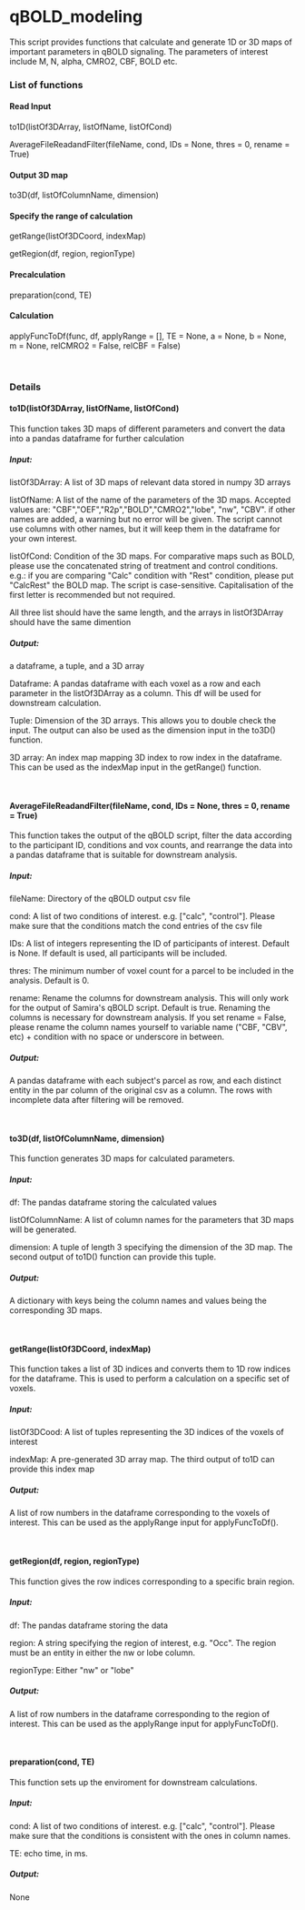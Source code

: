 # qBOLD_modeling

This script provides functions that calculate and generate 1D or 3D maps of important parameters in qBOLD signaling. The parameters of interest include M, N, alpha, CMRO2, CBF, BOLD etc. 

### List of functions

#### Read Input

to1D(listOf3DArray, listOfName, listOfCond)

AverageFileReadandFilter(fileName, cond, IDs = None, thres = 0, rename = True)

#### Output 3D map

to3D(df, listOfColumnName, dimension)

#### Specify the range of calculation

getRange(listOf3DCoord, indexMap)

getRegion(df, region, regionType)

#### Precalculation

preparation(cond, TE)

#### Calculation

applyFuncToDf(func, df, applyRange = [], TE = None, a = None, b = None, m = None, relCMRO2 = False, relCBF = False)

<br/>


### Details

#### to1D(listOf3DArray, listOfName, listOfCond)

This function takes 3D maps of different parameters and convert the data into a pandas dataframe for further calculation

##### Input: 

listOf3DArray: A list of 3D maps of relevant data stored in numpy 3D arrays

listOfName: A list of the name of the parameters of the 3D maps. Accepted values are: "CBF","OEF","R2p","BOLD","CMRO2","lobe", "nw", "CBV". if other names are added, a warning but no error will be given. The script cannot use columns with other names, but it will keep them in the dataframe for your own interest.

listOfCond: Condition of the 3D maps. For comparative maps such as BOLD, please use the concatenated string of treatment and control conditions. e.g.: if you are comparing "Calc" condition with "Rest" condition, please put "CalcRest" the BOLD map. The script is case-sensitive. Capitalisation of the first letter is recommended but not required.

All three list should have the same length, and the arrays in listOf3DArray should have the same dimention

##### Output:

a dataframe, a tuple, and a 3D array

Dataframe: A pandas dataframe with each voxel as a row and each parameter in the listOf3DArray as a column. This df will be used for downstream calculation.

Tuple: Dimension of the 3D arrays. This allows you to double check the input. The output can also be used as the dimension input in the to3D() function.

3D array: An index map mapping 3D index to row index in the dataframe. This can be used as the indexMap input in the getRange() function.

<br/>

#### AverageFileReadandFilter(fileName, cond, IDs = None, thres = 0, rename = True)

This function takes the output of the qBOLD script, filter the data according to the participant ID, conditions and vox counts, and rearrange the data into a pandas dataframe that is suitable for downstream analysis.

##### Input:

fileName: Directory of the qBOLD output csv file

cond: A list of two conditions of interest. e.g. ["calc", "control"]. Please make sure that the conditions match the cond entries of the csv file

IDs: A list of integers representing the ID of participants of interest. Default is None. If default is used, all participants will be included.

thres: The minimum number of voxel count for a parcel to be included in the analysis. Default is 0.

rename: Rename the columns for downstream analysis. This will only work for the output of Samira's qBOLD script. Default is true. Renaming the columns is necessary for downstream analysis. If you set rename = False, please rename the column names yourself to variable name ("CBF, "CBV", etc) + condition with no space or underscore in between.

##### Output:

A pandas dataframe with each subject's parcel as  row, and each distinct entity in the par column of the original csv as a column. The rows with incomplete data after filtering will be removed.

<br/>

#### to3D(df, listOfColumnName, dimension)

This function generates 3D maps for calculated parameters.

##### Input:

df: The pandas dataframe storing the calculated values

listOfColumnName: A list of column names for the parameters that 3D maps will be generated.

dimension: A tuple of length 3 specifying the dimension of the 3D map. The second output of to1D() function can provide this tuple.

##### Output:

A dictionary with keys being the column names and values being the corresponding 3D maps.

<br/>

#### getRange(listOf3DCoord, indexMap)

This function takes a list of 3D indices and converts them to 1D row indices for the dataframe. This is used to perform a calculation on a specific set of voxels.

##### Input:

listOf3DCood: A list of tuples representing the 3D indices of the voxels of interest

indexMap: A pre-generated 3D array map. The third output of to1D can provide this index map

##### Output:

A list of row numbers in the dataframe corresponding to the voxels of interest. This can be used as the applyRange input for applyFuncToDf().

<br/>

#### getRegion(df, region, regionType)

This function gives the row indices corresponding to a specific brain region.

##### Input:

df: The pandas dataframe storing the data

region: A string specifying the region of interest, e.g. "Occ". The region must be an entity in either the nw or lobe column.

regionType: Either "nw" or "lobe"

##### Output:

A list of row numbers in the dataframe corresponding to the region of interest. This can be used as the applyRange input for applyFuncToDf().

</br>

#### preparation(cond, TE)

This function sets up the enviroment for downstream calculations.

##### Input:

cond: A list of two conditions of interest. e.g. ["calc", "control"]. Please make sure that the conditions is consistent with the ones in column names.

TE: echo time, in ms. 

##### Output:

None

</br>

